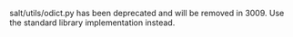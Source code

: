 salt/utils/odict.py has been deprecated and will be removed in 3009. Use the standard library implementation instead.
